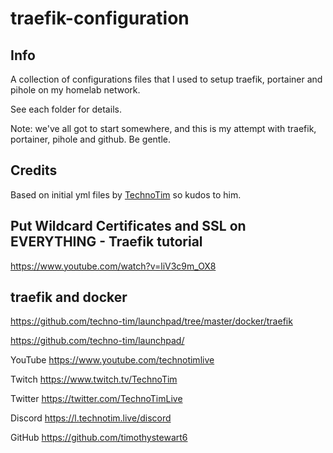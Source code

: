 # traefik-configuration

## Info

A collection of configurations files that I used to setup traefik, portainer and pihole on my homelab network.

See each folder for details.

Note: we've all got to start somewhere, and this is my attempt with traefik, portainer, pihole and github. Be gentle.

## Credits

Based on initial yml files by [TechnoTim](https://technotim.live) so kudos to him.
## Put Wildcard Certificates and SSL on EVERYTHING - Traefik tutorial
https://www.youtube.com/watch?v=liV3c9m_OX8
## traefik and docker
https://github.com/techno-tim/launchpad/tree/master/docker/traefik

https://github.com/techno-tim/launchpad/

YouTube https://www.youtube.com/technotimlive

Twitch https://www.twitch.tv/TechnoTim

Twitter https://twitter.com/TechnoTimLive

Discord https://l.technotim.live/discord

GitHub https://github.com/timothystewart6